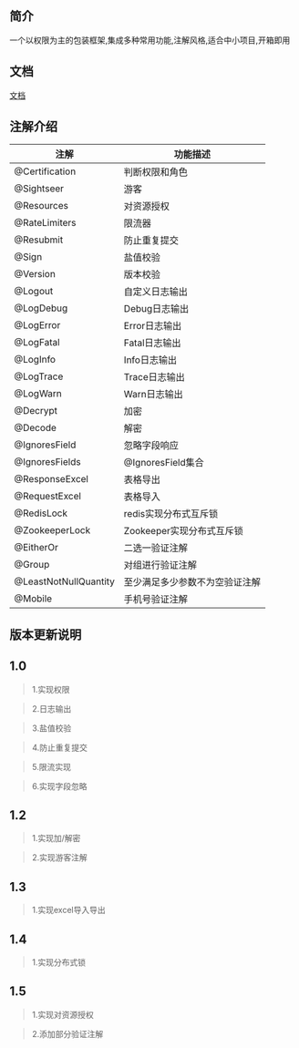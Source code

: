 ## 简介
一个以权限为主的包装框架,集成多种常用功能,注解风格,适合中小项目,开箱即用

## 文档
 
[文档](https://github.com/adongs/security-manager-spring-boot-starter/wiki)


## 注解介绍

|注解|功能描述|
|---|---|
@Certification|判断权限和角色
@Sightseer|游客
@Resources|对资源授权
@RateLimiters|限流器
@Resubmit|防止重复提交
@Sign|盐值校验
@Version|版本校验
@Logout|自定义日志输出
@LogDebug|Debug日志输出
@LogError|Error日志输出
@LogFatal|Fatal日志输出
@LogInfo|Info日志输出
@LogTrace|Trace日志输出
@LogWarn|Warn日志输出
@Decrypt|加密
@Decode|解密
@IgnoresField|忽略字段响应
@IgnoresFields|@IgnoresField集合
@ResponseExcel|表格导出
@RequestExcel|表格导入
@RedisLock|redis实现分布式互斥锁
@ZookeeperLock|Zookeeper实现分布式互斥锁
@EitherOr|二选一验证注解
@Group|对组进行验证注解
@LeastNotNullQuantity|至少满足多少参数不为空验证注解
@Mobile|手机号验证注解



## 版本更新说明

## 1.0

> 1.实现权限

> 2.日志输出

> 3.盐值校验

> 4.防止重复提交

> 5.限流实现

> 6.实现字段忽略

## 1.2

> 1.实现加/解密

> 2.实现游客注解

## 1.3

> 1.实现excel导入导出

## 1.4

> 1.实现分布式锁

## 1.5
> 1.实现对资源授权

> 2.添加部分验证注解